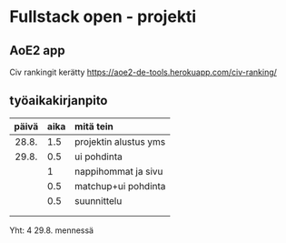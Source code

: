 # Fullstack open - projekti

## AoE2 app

Civ rankingit kerätty https://aoe2-de-tools.herokuapp.com/civ-ranking/

## työaikakirjanpito

| päivä | aika | mitä tein             |
| :---: | :--- | :-------------------- |
| 28.8. | 1.5  | projektin alustus yms |
| 29.8. | 0.5  | ui pohdinta           |
|       | 1    | nappihommat ja sivu   |
|       | 0.5  | matchup+ui pohdinta   |
|       | 0.5  | suunnittelu           |
|       |      |                       |
|       |      |                       |

Yht: 4 29.8. mennessä
